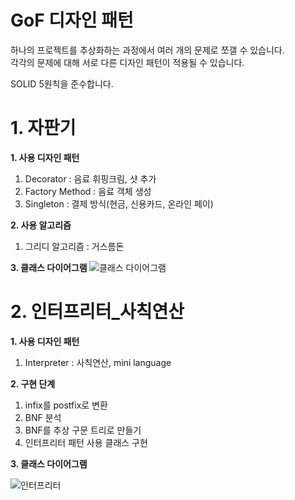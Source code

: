 # GoF 디자인 패턴
하나의 프로젝트를 추상화하는 과정에서 여러 개의 문제로 쪼갤 수 있습니다. <br>
각각의 문제에 대해 서로 다른 디자인 패턴이 적용될 수 있습니다.

SOLID 5원칙을 준수합니다.

# 1. 자판기
<b> 1. 사용 디자인 패턴 </b> 
1. Decorator : 음료 휘핑크림, 샷 추가
2. Factory Method : 음료 객체 생성
3. Singleton : 결제 방식(현금, 신용카드, 온라인 페이)

<b> 2. 사용 알고리즘 </b>
1. 그리디 알고리즘 : 거스름돈 

<b> 3. 클래스 다이어그램 </b>
![클래스 다이어그램](https://user-images.githubusercontent.com/50093044/182033586-375cccd8-ee20-4dfd-bfb5-da49016597fd.jpg)


# 2. 인터프리터_사칙연산
<b> 1. 사용 디자인 패턴 </b> 
1. Interpreter : 사칙연산, mini language

<b> 2. 구현 단계 </b>
1. infix를 postfix로 변환
2. BNF 분석
3. BNF를 추상 구문 트리로 만들기
4. 인터프리터 패턴 사용 클래스 구현

<b> 3. 클래스 다이어그램 </b>

![인터프리터](https://user-images.githubusercontent.com/50093044/183231724-349ee2e5-79f5-4162-80cb-860beefafdea.jpg)
